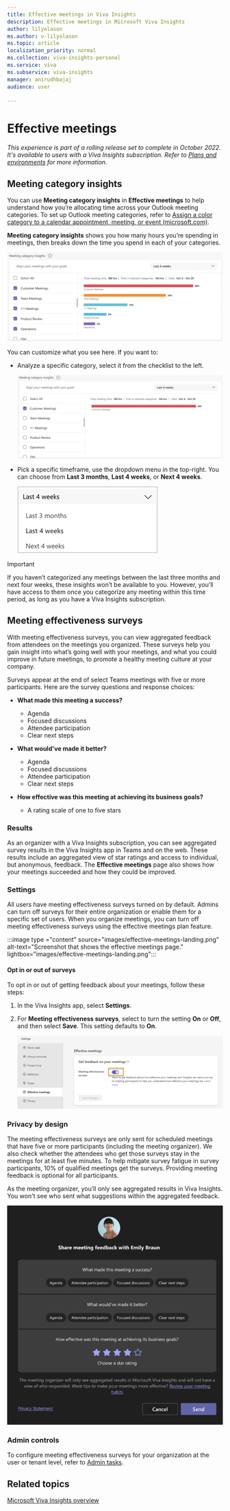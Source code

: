 ```yaml
---
title: Effective meetings in Viva Insights  
description: Effective meetings in Microsoft Viva Insights
author: lilyolason
ms.author: v-lilyolason
ms.topic: article
localization_priority: normal 
ms.collection: viva-insights-personal
ms.service: viva
ms.subservice: viva-insights
manager: anirudhbajaj
audience: user

---
```


# Effective meetings

*This experience is part of a rolling release set to complete in October 2022. It's available to users with a Viva Insights subscription. Refer to [Plans and environments](../Overview/plans-environments.md) for more information.*

## Meeting category insights

You can use **Meeting category insights** in **Effective meetings** to help understand how you’re allocating time across your Outlook meeting categories.
To set up Outlook meeting categories, refer to [Assign a color category to a calendar appointment, meeting, or event (microsoft.com)](https://support.microsoft.com/office/assign-a-color-category-to-a-calendar-appointment-meeting-or-event-750596d9-707d-4412-8c0e-7fdc0fc52527).
  
**Meeting category insights** shows you how many hours you’re spending in meetings, then breaks down the time you spend in each of your categories.

![Screenshot that shows the Meeting category insights page.](Images/meeting-category-insights.png)

You can customize what you see here. If you want to:

* Analyze a specific category, select it from the checklist to the left.

    ![Screenshot that shows one category selected.](Images/meeting-category-insights-customer-meetings.png)

* Pick a specific timeframe, use the dropdown menu in the top-right. You can choose from **Last 3 months**, **Last 4 weeks**, or **Next 4 weeks**.

    ![Screenshot that shows the time frame dropdown list.](Images/meeting-category-insights-time-frame.png)

>[!Important]
>If you haven’t categorized any meetings between the last three months and next four weeks, these insights won’t be available to you. However, you’ll have access to them once you categorize any meeting within this time period, as long as you have a Viva Insights subscription.

## Meeting effectiveness surveys

With meeting effectiveness surveys, you can view aggregated feedback from attendees on the meetings you organized. These surveys help you gain insight into what’s going well with your meetings, and what you could improve in future meetings, to promote a healthy meeting culture at your company.

Surveys appear at the end of select Teams meetings with five or more participants. Here are the survey questions and response choices:

* **What made this meeting a success?**
    * Agenda
    * Focused discussions
    * Attendee participation
    * Clear next steps

* **What would've made it better?**
    * Agenda
    * Focused discussions
    * Attendee participation
    * Clear next steps

* **How effective was this meeting at achieving its business goals?**

    * A rating scale of one to five stars

### Results

As an organizer with a Viva Insights subscription, you can see aggregated survey results in the Viva Insights app in Teams and on the web. These results include an aggregated view of star ratings and access to individual, but anonymous, feedback. The **Effective meetings** page also shows how your meetings succeeded and how they could be improved.

### Settings

All users have meeting effectiveness surveys turned on by default. Admins can turn off surveys for their entire organization or enable them for a specific set of users. When you organize meetings, you can turn off meeting effectiveness surveys using the effective meetings plan feature.


:::image type ="content" source="images/effective-meetings-landing.png" alt-text="Screenshot that shows the effective meetings page." lightbox="images/effective-meetings-landing.png":::

#### Opt in or out of surveys

To opt in or out of getting feedback about your meetings, follow these steps:

1. In the Viva Insights app, select **Settings**.
2. For **Meeting effectiveness surveys**, select to turn the setting **On** or **Off**, and then select **Save**. This setting defaults to **On**.

    ![Screenshot that shows Effective meeting settings.](images/meeting-effectiveness-settings.png)

### Privacy by design

The meeting effectiveness surveys are only sent for scheduled meetings that have five or more participants (including the meeting organizer). We also check whether the attendees who get those surveys stay in the meetings for at least five minutes. To help mitigate survey fatigue in survey participants, 10% of qualified meetings get the surveys. Providing meeting feedback is optional for all participants.

As the meeting organizer, you’ll only see aggregated results in Viva Insights. You won't see who sent what suggestions within the aggregated feedback.

![Screenshot that shows the feedback survey.](images/effective-meetings-share-feedback.png)

### Admin controls

To configure meeting effectiveness surveys for your organization at the user or tenant level, refer to [Admin tasks](./viva-teams-app-admin-tasks.md#configure-meeting-effectiveness-surveys).

## Related topics

[Microsoft Viva Insights overview](viva-teams-app.md)
